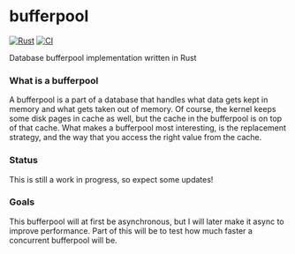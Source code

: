 # bufferpool

[![Rust](https://img.shields.io/badge/Rust-1A5D8A?style=for-the-badge&logo=rust&logoColor=white)](https://github.com/JakeRoggenbuck?tab=repositories&q=&type=&language=rust&sort=stargazers)
[![CI](https://img.shields.io/github/actions/workflow/status/jakeroggenbuck/bufferpool/rust.yml?branch=main&style=for-the-badge)](https://github.com/JakeRoggenbuck/bufferpool/actions)

Database bufferpool implementation written in Rust

### What is a bufferpool

A bufferpool is a part of a database that handles what data gets kept in memory and what gets taken out of memory. Of course, the kernel keeps some disk pages in cache as well, but the cache in the bufferpool is on top of that cache. What makes a bufferpool most interesting, is the replacement strategy, and the way that you access the right value from the cache.

### Status

This is still a work in progress, so expect some updates!

### Goals

This bufferpool will at first be asynchronous, but I will later make it async to improve performance. Part of this will be to test how much faster a concurrent bufferpool will be.
